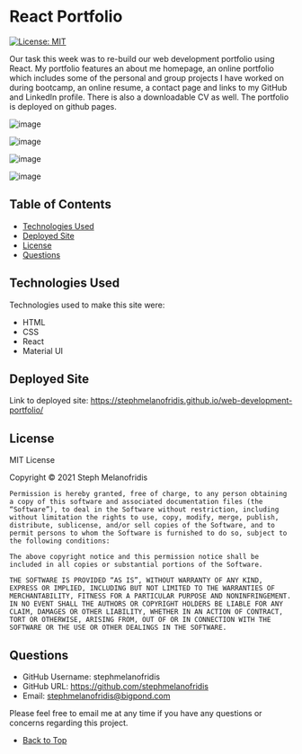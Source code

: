 
# React Portfolio
[![License: MIT](https://img.shields.io/badge/License-MIT-yellow.svg)](https://opensource.org/licenses/MIT)

Our task this week was to re-build our web development portfolio using React. My portfolio features an about me homepage, an online portfolio which includes some of the personal and group projects I have worked on during bootcamp, an online resume, a contact page and links to my GitHub and LinkedIn profile. There is also a downloadable CV as well. The portfolio is deployed on github pages. 

![image](https://user-images.githubusercontent.com/82196946/138379744-3dc7366e-54c1-4f5f-a320-4212a9fa6e21.png)

![image](https://user-images.githubusercontent.com/82196946/138379826-cfea4a05-3747-4c88-b4bd-a20fd63d526c.png)

![image](https://user-images.githubusercontent.com/82196946/138379882-dc02fc0e-20c8-4e8f-83d2-6ef7fdb17723.png)

![image](https://user-images.githubusercontent.com/82196946/138379954-663da0da-4eaa-4f96-9630-81f729cec81e.png)

## Table of Contents

- [Technologies Used](#technologies-used)
- [Deployed Site](#deployed-site)
- [License](#license)
- [Questions](#questions)

## Technologies Used

Technologies used to make this site were: 
* HTML
* CSS
* React
* Material UI

## Deployed Site

Link to deployed site: https://stephmelanofridis.github.io/web-development-portfolio/

## License

MIT License

Copyright © 2021 Steph Melanofridis
                
    Permission is hereby granted, free of charge, to any person obtaining a copy of this software and associated documentation files (the “Software”), to deal in the Software without restriction, including without limitation the rights to use, copy, modify, merge, publish, distribute, sublicense, and/or sell copies of the Software, and to permit persons to whom the Software is furnished to do so, subject to the following conditions:
                
    The above copyright notice and this permission notice shall be included in all copies or substantial portions of the Software.
                
    THE SOFTWARE IS PROVIDED “AS IS”, WITHOUT WARRANTY OF ANY KIND, EXPRESS OR IMPLIED, INCLUDING BUT NOT LIMITED TO THE WARRANTIES OF MERCHANTABILITY, FITNESS FOR A PARTICULAR PURPOSE AND NONINFRINGEMENT. IN NO EVENT SHALL THE AUTHORS OR COPYRIGHT HOLDERS BE LIABLE FOR ANY CLAIM, DAMAGES OR OTHER LIABILITY, WHETHER IN AN ACTION OF CONTRACT, TORT OR OTHERWISE, ARISING FROM, OUT OF OR IN CONNECTION WITH THE SOFTWARE OR THE USE OR OTHER DEALINGS IN THE SOFTWARE.

## Questions

* GitHub Username: stephmelanofridis
* GitHub URL: https://github.com/stephmelanofridis
* Email: stephmelanofridis@bigpond.com
    
Please feel free to email me at any time if you have any questions or concerns regarding this project.

- [Back to Top](#table-of-contents) 
    
